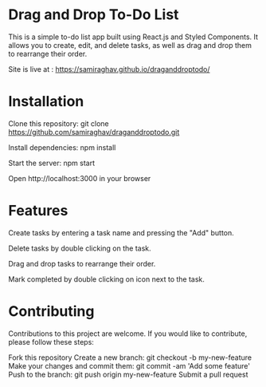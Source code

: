 # Drag and Drop To-Do List
This is a simple to-do list app built using React.js and Styled Components. It allows you to create, edit, and delete tasks, as well as drag and drop them to rearrange their order.

Site is live at : https://samiraghav.github.io/draganddroptodo/

# Installation

 Clone this repository: git clone https://github.com/samiraghav/draganddroptodo.git
 
 Install dependencies: npm install
 
 Start the server: npm start
 
 Open http://localhost:3000 in your browser
 
 
# Features
Create tasks by entering a task name and pressing the "Add" button.

Delete tasks by double clicking on the task.

Drag and drop tasks to rearrange their order.

Mark completed by double clicking on icon next to the task.

# Contributing
Contributions to this project are welcome. If you would like to contribute, please follow these steps:

Fork this repository
Create a new branch: git checkout -b my-new-feature
Make your changes and commit them: git commit -am 'Add some feature'
Push to the branch: git push origin my-new-feature
Submit a pull request

